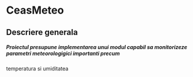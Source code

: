# CeasMeteo
## Descriere generala
##### Proiectul presupune implementarea unui modul capabil sa monitorizeze parametri meteorologigici importanti precum
temperatura si umiditatea
